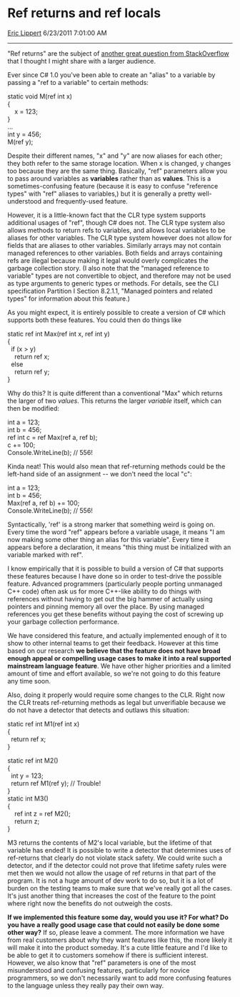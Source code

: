 # Ref returns and ref locals

[Eric Lippert](https://social.msdn.microsoft.com/profile/Eric%20Lippert) 6/23/2011 7:01:00 AM

-----

"Ref returns" are the subject of [another great question from StackOverflow](http://stackoverflow.com/questions/6339602/why-doesnt-c-support-the-return-of-references/6346059#6346059) that I thought I might share with a larger audience.

Ever since C\# 1.0 you've been able to create an "alias" to a variable by passing a "ref to a variable" to certain methods:

static void M(ref int x)  
{  
    x = 123;  
}  
...  
int y = 456;  
M(ref y);

Despite their different names, "x" and "y" are now aliases for each other; they both refer to the same storage location. When x is changed, y changes too because they are the same thing. Basically, "ref" parameters allow you to pass around variables as **variables** rather than as **values**. This is a sometimes-confusing feature (because it is easy to confuse "reference types" with "ref" aliases to variables,) but it is generally a pretty well-understood and frequently-used feature.

However, it is a little-known fact that the CLR type system supports additional usages of "ref", though C\# does not. The CLR type system also allows methods to return refs to variables, and allows local variables to be aliases for other variables. The CLR type system however does not allow for fields that are aliases to other variables. Similarly arrays may not contain managed references to other variables. Both fields and arrays containing refs are illegal because making it legal would overly complicates the garbage collection story. (I also note that the "managed reference to variable" types are not convertible to object, and therefore may not be used as type arguments to generic types or methods. For details, see the CLI specification Partition I Section 8.2.1.1, "Managed pointers and related types" for information about this feature.)

As you might expect, it is entirely possible to create a version of C\# which supports both these features. You could then do things like

static ref int Max(ref int x, ref int y)  
{  
  if (x \> y)  
    return ref x;  
  else  
    return ref y;  
}

Why do this? It is quite different than a conventional "Max" which returns the larger of two *values*. This returns the larger *variable* itself, which can then be modified:

int a = 123;  
int b = 456;  
ref int c = ref Max(ref a, ref b);  
c += 100;  
Console.WriteLine(b); // 556\!

Kinda neat\! This would also mean that ref-returning methods could be the left-hand side of an assignment -- we don't need the local "c":

int a = 123;  
int b = 456;  
Max(ref a, ref b) += 100;  
Console.WriteLine(b); // 556\!

Syntactically, 'ref' is a strong marker that something weird is going on. Every time the word "ref" appears before a variable usage, it means "I am now making some other thing an alias for this variable". Every time it appears before a declaration, it means "this thing must be initialized with an variable marked with ref".

I know empirically that it is possible to build a version of C\# that supports these features because I have done so in order to test-drive the possible feature. Advanced programmers (particularly people porting unmanaged C++ code) often ask us for more C++-like ability to do things with references without having to get out the big hammer of actually using pointers and pinning memory all over the place. By using managed references you get these benefits without paying the cost of screwing up your garbage collection performance.

We have considered this feature, and actually implemented enough of it to show to other internal teams to get their feedback. However at this time based on our research **we believe that the feature does not have broad enough appeal or compelling usage cases to make it into a real supported mainstream language feature**. We have other higher priorities and a limited amount of time and effort available, so we're not going to do this feature any time soon.

Also, doing it properly would require some changes to the CLR. Right now the CLR treats ref-returning methods as legal but unverifiable because we do not have a detector that detects and outlaws this situation:

static ref int M1(ref int x)  
{  
  return ref x;  
}  
  
static ref int M2()  
{  
  int y = 123;  
  return ref M1(ref y); // Trouble\!  
}  
static int M3()  
{  
    ref int z = ref M2();  
    return z;  
}

M3 returns the contents of M2's local variable, but the lifetime of that variable has ended\! It is possible to write a detector that determines uses of ref-returns that clearly do not violate stack safety. We could write such a detector, and if the detector could not prove that lifetime safety rules were met then we would not allow the usage of ref returns in that part of the program. It is not a huge amount of dev work to do so, but it is a lot of burden on the testing teams to make sure that we've really got all the cases. It's just another thing that increases the cost of the feature to the point where right now the benefits do not outweigh the costs.

**If we implemented this feature some day, would you use it? For what? Do you have a really good usage case that could not easily be done some other way?** If so, please leave a comment. The more information we have from real customers about why they want features like this, the more likely it will make it into the product someday. It's a cute little feature and I'd like to be able to get it to customers somehow if there is sufficient interest. However, we also know that "ref" parameters is one of the most misunderstood and confusing features, particularly for novice programmers, so we don't necessarily want to add more confusing features to the language unless they really pay their own way.

